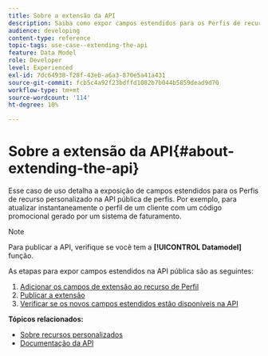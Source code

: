 ```yaml
---
title: Sobre a extensão da API
description: Saiba como expor campos estendidos para os Perfis de recurso personalizado na API de perfis pública.
audience: developing
content-type: reference
topic-tags: use-case--extending-the-api
feature: Data Model
role: Developer
level: Experienced
exl-id: 7dc64938-f28f-43eb-a6a3-870e5a41a431
source-git-commit: fcb5c4a92f23bdffd1082b7b044b5859dead9d70
workflow-type: tm+mt
source-wordcount: '114'
ht-degree: 10%

---
```


# Sobre a extensão da API{#about-extending-the-api}

Esse caso de uso detalha a exposição de campos estendidos para os Perfis de recurso personalizado na API pública de perfis. Por exemplo, para atualizar instantaneamente o perfil de um cliente com um código promocional gerado por um sistema de faturamento.

>[!NOTE]
>
>Para publicar a API, verifique se você tem a **[!UICONTROL Datamodel]** função.

As etapas para expor campos estendidos na API pública são as seguintes:

1. [Adicionar os campos de extensão ao recurso de Perfil](../../developing/using/step-1--add-extension-fields-to-the-profile-resource.md)
1. [Publicar a extensão](../../developing/using/step-2--publish-the-extension.md)
1. [Verificar se os novos campos estendidos estão disponíveis na API](../../developing/using/step-3--verify-the-extension.md)

**Tópicos relacionados:**

* [Sobre recursos personalizados](../../developing/using/data-model-concepts.md)
* [Documentação da API](../../api/using/get-started-apis.md)
